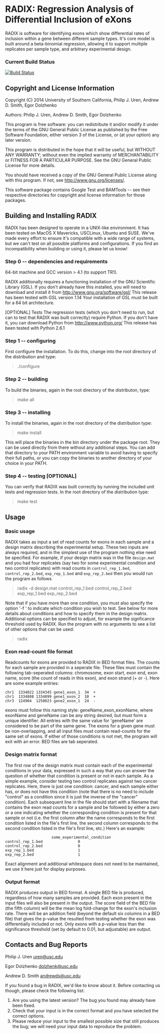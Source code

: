 RADIX: Regression Analysis of Differential Inclusion of eXons 
=============================================================

RADIX is software for identifying exons which show differential 
rates of inclusion within a gene between different sample types. 
It's core model is built around a beta-binomial regression, allowing
it to support multiple replicates per sample type, and arbitrary 
experimental design. 

### Current Build Status
[![Build Status](https://travis-ci.org/pjuren/radX.svg?branch=master)](https://travis-ci.org/pjuren/radX)

Copyright and License Information
---------------------------------
Copyright (C) 2014
University of Southern California,
Philip J. Uren, Andrew D. Smith, Egor Dolzhenko 
  
Authors: Philip J. Uren, Andrew D. Smith, Egor Dolzhenko
    
This program is free software: you can redistribute it and/or modify
it under the terms of the GNU General Public License as published by
the Free Software Foundation, either version 3 of the License, or
(at your option) any later version.
      
This program is distributed in the hope that it will be useful,
but WITHOUT ANY WARRANTY; without even the implied warranty of
MERCHANTABILITY or FITNESS FOR A PARTICULAR PURPOSE.  See the
GNU General Public License for more details.
        
You should have received a copy of the GNU General Public License
along with this program.  If not, see <http://www.gnu.org/licenses/>.

This software package contains Google Test and BAMTools -- see their 
respective directories for copyright and license information for those 
packages. 

Building and Installing RADIX
-----------------------------
RADIX has been designed to operate in a UNIX-like environment.
It has been tested on MacOS X Mavericks, USCLinux, Ubuntu and SUSE. We've
made every effort to ensure it's compatible with a wide range of systems, but
we can't test on all possible platforms and configurations. If you find an
incompatibility when building or using it, please let us know!

### Step 0 -- dependencies and requirements ###

  64-bit machine and GCC version > 4.1 (to support TR1). 
    
  RADIX additionally requires a functioning installation of the GNU 
  Scientific Library (GSL). If you don't already have this installed, you will
  need to download and install it from http://www.gnu.org/software/gsl/
  This release has been tested with GSL version 1.14
  Your installation of GSL must be built for a 64 bit architecture.
                
  [OPTIONAL] Tests
    The regression tests (which you don't need to run, but can to test that 
    RADIX was built correctly) require Python. If you don't have it, you can 
    download Python from http://www.python.org/
    This release has been tested with Python 2.6.1 
                                    
  
### Step 1 -- configuring ###

  First configure the installation. To do this, change into the root
	directory of the distribution and type: 
      
  > ./configure 

### Step 2 -- building ###
  
  To build the binaries, again in the root directory of the distributon,
	type: 
        
  > make all 
            
### Step 3 -- installing ###
  
  To install the binaries, again in the root directory of the distribution
  type:

  > make install
                      
  This will place the binaries in the bin directory under the package root.
  They can be used directly from there without any additional steps. You can
  add that directory to your PATH environment variable to avoid having to 
  specify their full paths, or you can copy the binaries to another directory
  of your choice in your PATH.
                                  
### Step 4 -- testing [OPTIONAL] ###
  
  You can verify that RADIX was built correctly by running the included
  unit tests and regression tests. In the root directory of the distribution
	type:
                                          
  > make test 

Usage
-----

### Basic usage ###

RADIX takes as input a set of read counts for exons in each sample
and a design matrix describing the experimental setup. These two inputs
are always required, and in the simplest use of the program nothing else
need be specified. For example, if your design matrix was in the file 
`design.mat` and you had four replicates (say two for some experimental 
condition and two control replicates) with read counts in 
`control_rep_1.bed`, `control_rep_2.bed`, `exp_rep_1.bed` and 
`exp_rep_2.bed` then you would run the program as follows

> radix -d design.mat control_rep_1.bed control_rep_2.bed exp_rep_1.bed exp_rep_2.bed

Note that if you have more than one condition, you must also specify the 
option '-f <condition>' to indicate which condition you wish to test. 
See below for more details about conditions and how to specify them in 
the design matrix. Additional options can be specified to adjust, for 
example the signficance threshold used by RADIX. Run the program with 
no arguments to see a list of other options that can be used:

> radix

### Exon read-count file format ###

Readcounts for exons are provided to RADIX in BED format files. 
The counts for each sample are provided in a seperate file. These files
must contain the following tab-seperated columns: chromosome, exon
start, exon end, exon name, score (the count of reads in this exon),
and exon strand (+ or -). Here are some example entries:

```
chr1  1334022 1334345 gene1_exon_1  34  +
chr1  1334808 1334899 gene1_exon_2  10  +
chr3  124904  1250023 gene2_exon_1  24  -
```

exons must follow this naming style: geneName_exon_exonName, where
exonName and geneName can be any string desired, but must form
a unique identifier. All entries with the same value for 'geneName' 
are considered to be part of the same gene. The exons for a given 
gene must be non-overlapping, and all input files must contain 
read-counts for the same set of exons. If either of those conditions
is not met, the program will exit with an error. BED files are tab
seperated. 

### Design matrix format ###

The first row of the design matrix must contain each of the experimental
conditions in your data, expressed in such a way that you can answer the 
question of whether that condition is present or not in each sample. As
a simple example, consider testing two control replicates against two 
cancer replicates. Here, there is just one condition: cancer, and each
sample either has, or does not have this condition (note that there is 
no need to include "control" as a condition since it is just the inverse
of the "cancer" condition). Each subsequent line in the file should 
start with a filename that contains the exon read counts for a sample
and be followed by either a zero or a one indicating whether the 
corresponding condition is present for that sample or not (i.e. the first 
column after the name corresponds to the first condition listed in the 
file's first line, the second column corresponds to the second condition 
listed in the file's first line, etc.) 
Here's an example:

```
                     some_experimental_condition
control_rep_1.bed                0
control_rep_2.bed                0
exp_rep_1.bed                    1
exp_rep_2.bed                    1
```

Exact alignment and additional whitespace does not need to be maintained,
we use it here just for display purposes. 

### Output format ###

RADIX produces output in BED format. A single BED file is produced, 
regardless of how many samples are provided. Each exon present in the input
files will also be present in the output. The score field of the BED 
file (the fifth column) will be the mean log fold-change for the exon's 
inclusion rate. There will be an addition field (beyond the default six
columns in a BED file) that gives the p-value the resulted from testing 
whether the exon was differentially included or not. Only exons with a 
p-value less than the significance threshold (set by default to 0.01, 
but adjustable) are output.

Contacts and Bug Reports
------------------------
Philip J. Uren
uren@usc.edu

Egor Dolzhenko 
dolzhenk@usc.edu

Andrew D. Smith
andrewds@usc.edu

If you found a bug in RADIX, we'd like to know about it. Before contacting us
though, please check the following list:

1. Are you using the latest version? The bug you found may already have 
   been fixed.
2. Check that your input is in the correct format and you have selected
   the correct options.
3. Please reduce your input to the smallest possible size that still 
   produces the bug; we will need your input data to reproduce the 
   problem.

